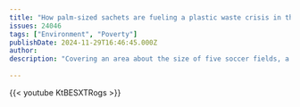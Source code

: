 ```yaml
---
title: "How palm-sized sachets are fueling a plastic waste crisis in the Philippines | Reuters"
issues: 24046
tags: ["Environment", "Poverty"]
publishDate: 2024-11-29T16:46:45.000Z
author: 
description: "Covering an area about the size of five soccer fields, a massive landfill in the Philippine province of Rizal symbolizes the plastic waste crisis in the country."
    
---
```


{{< youtube KtBESXTRogs >}}